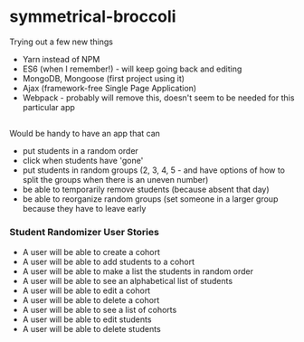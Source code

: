 # symmetrical-broccoli

Trying out a few new things

- Yarn instead of NPM
- ES6 (when I remember!) - will keep going back and editing
- MongoDB, Mongoose (first project using it)
- Ajax (framework-free Single Page Application)
- Webpack - probably will remove this, doesn't seem to be needed for this particular app


##
Would be handy to have an app that can
- put students in a random order
- click when students have 'gone'
- put students in random groups (2, 3, 4, 5 - and have options of how to split the groups when there is an uneven number)
- be able to temporarily remove students (because absent that day)
- be able to reorganize random groups (set someone in a larger group because they have to leave early

### Student Randomizer User Stories

- A user will be able to create a cohort
- A user will be able to add students to a cohort
- A user will be able to make a list the students in random order
- A user will be able to see an alphabetical list of students 
- A user will be able to edit a cohort
- A user will be able to delete a cohort
- A user will be able to see a list of cohorts
- A user will be able to edit students
- A user will be able to delete students




